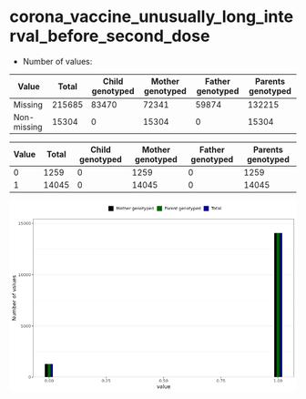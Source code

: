 # corona_vaccine_unusually_long_interval_before_second_dose
- Number of values:

| Value | Total | Child genotyped | Mother genotyped | Father genotyped | Parents genotyped |
| ----- | ----- | --------------- | ---------------- | ---------------- |---------------- |
| Missing | 215685 | 83470 | 72341 | 59874 | 132215 |
| Non-missing | 15304 | 0 | 15304 | 0 | 15304 |

| Value | Total | Child genotyped | Mother genotyped | Father genotyped | Parents genotyped |
| ----- | ----- | --------------- | ---------------- | ---------------- |---------------- |
| 0 | 1259 | 0 | 1259 | 0 | 1259 |
| 1 | 14045 | 0 | 14045 | 0 | 14045 |



![](corona_vaccine_unusually_long_interval_before_second_dose_n.png)



